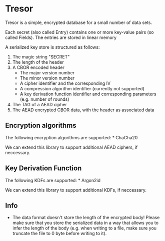 # Tresor

Tresor is a simple, encrypted database for a small number of data sets.

Each secret (also called Entry) contains one or more key-value pairs (so called Fields).
The entries are stored in linear memory

A serialized key store is structured as follows:

1. The magic string "SECRET"
2. The length of the header
3. A CBOR encoded header
    * The major version number
    * The minor version number
    * A cipher identifier and the corresponding IV
    * A compression algorithm identifier (currently not supported)
    * A key derivation function identifier and corresponding parameters (e.g. number of rounds)
4. The TAG of a AEAD cipher
5. The AEAD encrypted CBOR data, with the header as associated data

## Encryption algorithms

The following encryption algorithms are supported:
    * ChaCha20

We can extend this library to support additional AEAD ciphers, if neccessary.


## Key Derivation Function

The following KDFs are supported:
    * Argon2id

We can extend this library to support additional KDFs, if neccessary.

## Info

* The data format doesn't store the length of the encrypted body! Please
  make sure that you store the serialized data in a way that allows you
  to infer the length of the body (e.g. when writing to a file, make sure
  you truncate the file to 0 byte before writing to it).
